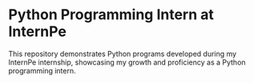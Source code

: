 # Python Programming Intern at InternPe
This repository demonstrates Python programs developed during my InternPe internship, showcasing my growth and proficiency as a Python programming intern.
